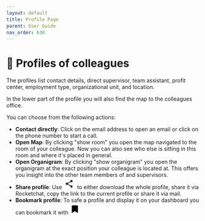 ```yaml
---
layout: default
title: Profile Page
parent: User Guide
nav_order: 630
---
```

# :two_women_holding_hands: Profiles of colleagues 
The profiles list contact details, direct supervisor, team assistant, profit center, employment type, organizational unit, and location. 

In the lower part of the profile you will also find the map to the colleagues office.  

You can choose from the following actions:

* **Contact directly**: Click on the email address to open an email or click on the phone number to start a call. 
* **Open Map**: By clicking "show room" you open the map navigated to the room of your colleague. Now you can also see who else is sitting in this room and where it's placed in general.  
* **Open Organigram**: By clicking "show organigram" you open the organigram at the exact position your colleague is located at. This offers you insight into the other team members of  and supervisors.  
* **Share profile**: Use ![share icon](media/shareicon.png) to either download the whole profile, share it via Rocketchat, copy the link to the current profile or share it via mail. 
* **Bookmark profile**: To safe a profile and display it on your dashboard you can bookmark it with ![bookmark icon](media/bookmarkicon1.png)